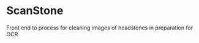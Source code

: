 ScanStone
=================

Front end to process for cleaning images of headstones in preparation for OCR
